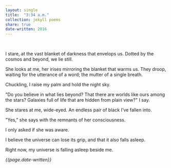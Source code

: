 ```yaml
---
layout: single
title:  "3:34 a.m." 
collection: jekyll poems
share: true
date-written: 2016
---
```


&nbsp;
&nbsp;

<p>I stare, at the vast blanket of darkness that envelops us. Dotted by the cosmos and beyond, we lie still.
</p>

<p>
She looks at me, her irises mirroring the blanket that warms us. They droop, waiting for the utterance of a word; the mutter of a single breath.
</p>

<p>
Chuckling, I raise my palm and hold the night sky.
</p>

<p>
"Do you believe in what lies beyond? That there are worlds like ours among the stars? Galaxies full of life that are hidden from plain view?" I say.
</p>

<p>
She stares at me, wide-eyed. An endless pair of black I've fallen into.
</p>

<p>
"Yes," she says with the remnants of her consciousness.
</p>

<p>
I only asked if she was aware.
</p>

<p>
I believe the universe can lose its grip, and that it also falls asleep.
</p>

<p>
Right now, my universe is falling asleep beside me.
</p>


<em> {{page.date-written}} </em>
